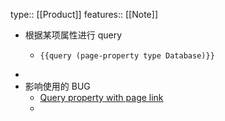 type:: [[Product]]
features:: [[Note]]

- 根据某项属性进行 query
	- ```
	  {{query (page-property type Database)}}
	  ```
-
- 影响使用的 BUG
	- [Query property with page link](https://github.com/logseq/logseq/issues/4007)
	-